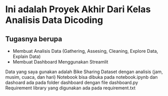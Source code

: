 # Ini adalah Proyek Akhir Dari Kelas Analisis Data Dicoding
## Tugasnya berupa
- Membuat Analisis Data (Gathering, Assesing, Cleaning, Explore Data, Explain Data)
- Membuat Dashboard Menggunakan Streamlit

Data yang saya gunakan adalah Bike Sharing Dataset dengan analisis (jam, musim, cuaca, dan hari)
Notebook bisa dibuka pada notebook.ipynb dan dashoard ada pada folder dashboard dengan file dashboard.py
Requirement library yang digunakan ada pada requirement.txt
